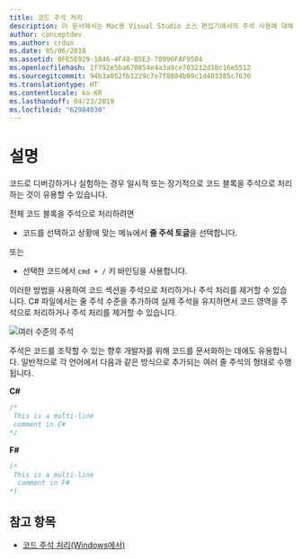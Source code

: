 ```yaml
---
title: 코드 주석 처리
description: 이 문서에서는 Mac용 Visual Studio 소스 편집기에서의 주석 사용에 대해 설명합니다.
author: conceptdev
ms.author: crdun
ms.date: 05/06/2018
ms.assetid: 0FE5E929-1846-4F48-B5E3-70990FAF9504
ms.openlocfilehash: 1f792e5ba670854e4a3a9ce703212d18c16e5512
ms.sourcegitcommit: 94b3a052fb1229c7e7f8804b09c1d403385c7630
ms.translationtype: HT
ms.contentlocale: ko-KR
ms.lasthandoff: 04/23/2019
ms.locfileid: "62984030"
---
```

# <a name="comments"></a>설명

코드로 디버깅하거나 실험하는 경우 일시적 또는 장기적으로 코드 블록을 주석으로 처리하는 것이 유용할 수 있습니다.

전체 코드 블록을 주석으로 처리하려면

* 코드를 선택하고 상황에 맞는 메뉴에서 **줄 주석 토글**을 선택합니다.

또는

* 선택한 코드에서 `cmd + /` 키 바인딩을 사용합니다.

이러한 방법을 사용하여 코드 섹션을 주석으로 처리하거나 주석 처리를 제거할 수 있습니다. C# 파일에서는 줄 주석 수준을 추가하여 실제 주석을 유지하면서 코드 영역을 주석으로 처리하거나 주석 처리를 제거할 수 있습니다.

![여러 수준의 주석](media/source-editor-image8.png)

주석은 코드를 조작할 수 있는 향후 개발자를 위해 코드를 문서화하는 데에도 유용합니다. 일반적으로 각 언어에서 다음과 같은 방식으로 추가되는 여러 줄 주석의 형태로 수행됩니다.

**C#**

```csharp
/*
 This is a multi-line
 comment in C#
*/
```

**F#**

```fsharp
(*
 This is a multi-line
  comment in F#
*)
```

## <a name="see-also"></a>참고 항목

- [코드 주석 처리(Windows에서)](/visualstudio/ide/quickstart-editor#comment-out-code)